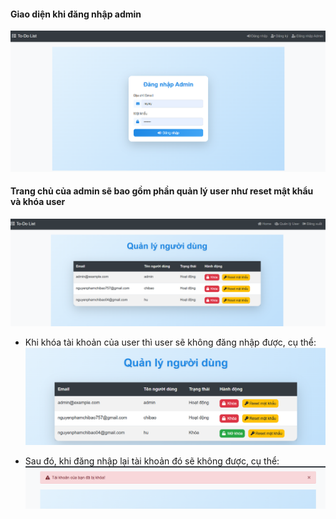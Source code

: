 #### Giao diện khi đăng nhập admin

![alt text](images/login_admin.png)

#### Trang chủ của admin sẽ bao gồm phần quản lý user như reset mật khẩu và khóa user

![alt text](images/home_admin.png)

- Khi khóa tài khoản của user thì user sẽ không đăng nhập được, cụ thể:
  ![alt text](images/khoa_user.png)

- Sau đó, khi đăng nhập lại tài khoản đó sẽ không được, cụ thể:
  ![alt text](images/kq.png)
